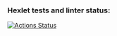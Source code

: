 ### Hexlet tests and linter status:
[![Actions Status](https://github.com/aigarzs/python-project-83/actions/workflows/hexlet-check.yml/badge.svg)](https://github.com/aigarzs/python-project-83/actions)